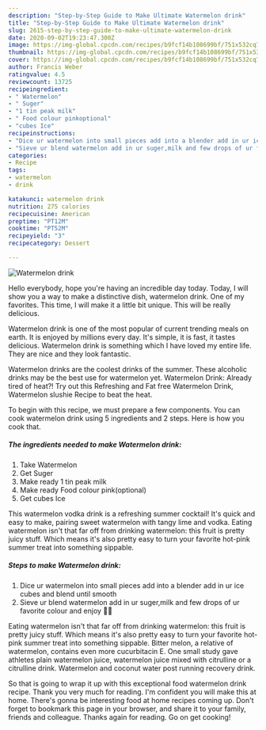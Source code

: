 ```yaml
---
description: "Step-by-Step Guide to Make Ultimate Watermelon drink"
title: "Step-by-Step Guide to Make Ultimate Watermelon drink"
slug: 2615-step-by-step-guide-to-make-ultimate-watermelon-drink
date: 2020-09-02T19:23:47.300Z
image: https://img-global.cpcdn.com/recipes/b9fcf14b108699bf/751x532cq70/watermelon-drink-recipe-main-photo.jpg
thumbnail: https://img-global.cpcdn.com/recipes/b9fcf14b108699bf/751x532cq70/watermelon-drink-recipe-main-photo.jpg
cover: https://img-global.cpcdn.com/recipes/b9fcf14b108699bf/751x532cq70/watermelon-drink-recipe-main-photo.jpg
author: Francis Weber
ratingvalue: 4.5
reviewcount: 13725
recipeingredient:
- " Watermelon"
- " Suger"
- "1 tin peak milk"
- " Food colour pinkoptional"
- "cubes Ice"
recipeinstructions:
- "Dice ur watermelon into small pieces add into a blender add in ur ice cubes and blend until smooth"
- "Sieve ur blend watermelon add in ur suger,milk and few drops of ur favorite colour and enjoy 💃💃"
categories:
- Recipe
tags:
- watermelon
- drink

katakunci: watermelon drink 
nutrition: 275 calories
recipecuisine: American
preptime: "PT12M"
cooktime: "PT52M"
recipeyield: "3"
recipecategory: Dessert

---
```



![Watermelon drink](https://img-global.cpcdn.com/recipes/b9fcf14b108699bf/751x532cq70/watermelon-drink-recipe-main-photo.jpg)

Hello everybody, hope you're having an incredible day today. Today, I will show you a way to make a distinctive dish, watermelon drink. One of my favorites. This time, I will make it a little bit unique. This will be really delicious.

Watermelon drink is one of the most popular of current trending meals on earth. It is enjoyed by millions every day. It's simple, it is fast, it tastes delicious. Watermelon drink is something which I have loved my entire life. They are nice and they look fantastic.

Watermelon drinks are the coolest drinks of the summer. These alcoholic drinks may be the best use for watermelon yet. Watermelon Drink: Already tired of heat?! Try out this Refreshing and Fat free Watermelon Drink, Watermelon slushie Recipe to beat the heat.


To begin with this recipe, we must prepare a few components. You can cook watermelon drink using 5 ingredients and 2 steps. Here is how you cook that.

<!--inarticleads1-->

##### The ingredients needed to make Watermelon drink:

1. Take  Watermelon
1. Get  Suger
1. Make ready 1 tin peak milk
1. Make ready  Food colour pink(optional)
1. Get cubes Ice


This watermelon vodka drink is a refreshing summer cocktail! It&#39;s quick and easy to make, pairing sweet watermelon with tangy lime and vodka. Eating watermelon isn&#39;t that far off from drinking watermelon: this fruit is pretty juicy stuff. Which means it&#39;s also pretty easy to turn your favorite hot-pink summer treat into something sippable. 

<!--inarticleads2-->

##### Steps to make Watermelon drink:

1. Dice ur watermelon into small pieces add into a blender add in ur ice cubes and blend until smooth
1. Sieve ur blend watermelon add in ur suger,milk and few drops of ur favorite colour and enjoy 💃💃


Eating watermelon isn&#39;t that far off from drinking watermelon: this fruit is pretty juicy stuff. Which means it&#39;s also pretty easy to turn your favorite hot-pink summer treat into something sippable. Bitter melon, a relative of watermelon, contains even more cucurbitacin E. One small study gave athletes plain watermelon juice, watermelon juice mixed with citrulline or a citrulline drink. Watermelon and coconut water post running recovery drink. 

So that is going to wrap it up with this exceptional food watermelon drink recipe. Thank you very much for reading. I'm confident you will make this at home. There's gonna be interesting food at home recipes coming up. Don't forget to bookmark this page in your browser, and share it to your family, friends and colleague. Thanks again for reading. Go on get cooking!
